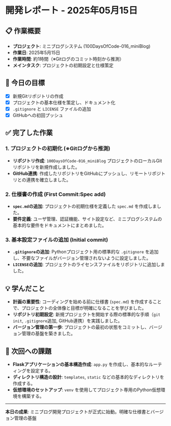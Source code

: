 # 開発レポート - 2025年05月15日

## 📋 作業概要
- **プロジェクト**: ミニブログシステム (100DaysOfCode-016_miniBlog)
- **作業日**: 2025年5月15日
- **作業時間**: 約1時間（※Gitログのコミット時刻から推測）
- **メインタスク**: プロジェクトの初期設定と仕様策定

## 🎯 今日の目標
- [x] 新規Gitリポジトリの作成
- [x] プロジェクトの基本仕様を策定し、ドキュメント化
- [x] `.gitignore` と `LICENSE` ファイルの追加
- [x] GitHubへの初回プッシュ

## ✅ 完了した作業

### 1. プロジェクトの初期化 (※Gitログから推測)
- **リポジトリ作成**: `100DaysOfCode-016_miniBlog` プロジェクトのローカルGitリポジトリを新規作成しました。
- **GitHub連携**: 作成したリポジトリをGitHubにプッシュし、リモートリポジトリとの連携を確立しました。

### 2. 仕様書の作成 (First Commit:Spec add)
- **`spec.md`の追加**: プロジェクトの初期仕様を定義した `spec.md` を作成しました。
- **要件定義**: ユーザ管理、認証機能、サイト設定など、ミニブログシステムの基本的な要件をドキュメントにまとめました。

### 3. 基本設定ファイルの追加 (Initial commit)
- **`.gitignore`の追加**: Pythonプロジェクト用の標準的な `.gitignore` を追加し、不要なファイルがバージョン管理されないように設定しました。
- **`LICENSE`の追加**: プロジェクトのライセンスファイルをリポジトリに追加しました。

## 💡 学んだこと

- **計画の重要性**: コーディングを始める前に仕様書 (`spec.md`) を作成することで、プロジェクトの全体像と目標が明確になることを学びました。
- **リポジトリ初期設定**: 新規プロジェクトを開始する際の標準的な手順（`git init`, `.gitignore`追加, GitHub連携）を実践しました。
- **バージョン管理の第一歩**: プロジェクトの最初の状態をコミットし、バージョン管理の基盤を築きました。

## 🚀 次回への課題

- **Flaskアプリケーションの基本構造作成**: `app.py` を作成し、基本的なルーティングを設定する。
- **ディレクトリ構造の設計**: `templates`, `static` などの基本的なディレクトリを作成する。
- **仮想環境のセットアップ**: `venv` を使用してプロジェクト専用のPython仮想環境を構築する。

---
**本日の成果**: ミニブログ開発プロジェクトが正式に始動。明確な仕様書とバージョン管理の基盤